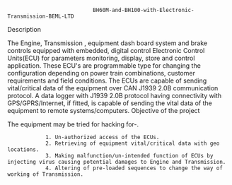                                BH60M-and-BH100-with-Electronic-Transmission-BEML-LTD
Description

The Engine, Transmission , equipment dash board system and brake controls equipped with embedded, digital control Electronic Control Units(ECU) for parameters monitoring, display, store and control application. These ECU's are programmable type for changing the configuration depending on power train combinations, customer requirements and field conditions. The ECUs are capable of sending vital/critical data of the equipment over CAN J1939 2.0B communication protocol. A data logger with J1939 2.0B protocol having connectivity with GPS/GPRS/Internet, if fitted, is capable of sending the vital data of the equipment to remote systems/computers. Objective of the project

The equipment may be tried for hacking for-.

                1. Un-authorized access of the ECUs.
                2. Retrieving of equipment vital/critical data with geo locations.
                3. Making malfunction/un-intended function of ECUs by injecting virus causing potential damages to Engine and Transmission.
                4. Altering of pre-loaded sequences to change the way of working of Transmission.
